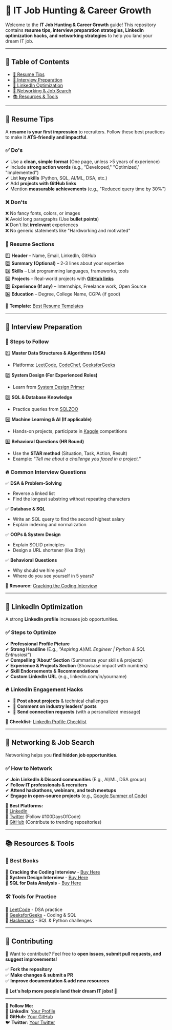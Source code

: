 # 🚀 IT Job Hunting & Career Growth  

Welcome to the **IT Job Hunting & Career Growth** guide! This repository contains **resume tips, interview preparation strategies, LinkedIn optimization hacks, and networking strategies** to help you land your dream IT job.  

---

## 📌 Table of Contents  

- [📖 Resume Tips](#-resume-tips)  
- [🎯 Interview Preparation](#-interview-preparation)  
- [💼 LinkedIn Optimization](#-linkedin-optimization)  
- [🤝 Networking & Job Search](#-networking--job-search)  
- [📚 Resources & Tools](#-resources--tools)  

---

## 📖 Resume Tips  

A **resume is your first impression** to recruiters. Follow these best practices to make it **ATS-friendly and impactful**.  

### ✅ Do's  
✔ Use a **clean, simple format** (One page, unless >5 years of experience)  
✔ Include **strong action words** (e.g., "Developed," "Optimized," "Implemented")  
✔ List **key skills** (Python, SQL, AI/ML, DSA, etc.)  
✔ Add **projects with GitHub links**  
✔ Mention **measurable achievements** (e.g., "Reduced query time by 30%")  

### ❌ Don'ts  
❌ No fancy fonts, colors, or images  
❌ Avoid long paragraphs (Use **bullet points**)  
❌ Don't list **irrelevant** experiences  
❌ No generic statements like "Hardworking and motivated"  

### 📌 Resume Sections  
1️⃣ **Header** – Name, Email, LinkedIn, GitHub  
2️⃣ **Summary (Optional)** – 2-3 lines about your expertise  
3️⃣ **Skills** – List programming languages, frameworks, tools  
4️⃣ **Projects** – Real-world projects with **[GitHub links](https://github.com/)**  
5️⃣ **Experience (If any)** – Internships, Freelance work, Open Source  
6️⃣ **Education** – Degree, College Name, CGPA (if good)  

📌 **Template:** [Best Resume Templates](https://www.overleaf.com/latex/templates/software-engineer-resume/gqvhjwnndkfn)  

---

## 🎯 Interview Preparation  

### 📌 Steps to Follow  
1️⃣ **Master Data Structures & Algorithms (DSA)**  
   - Platforms: [LeetCode](https://leetcode.com/), [CodeChef](https://www.codechef.com/), [GeeksforGeeks](https://www.geeksforgeeks.org/)  

2️⃣ **System Design (For Experienced Roles)**  
   - Learn from [System Design Primer](https://github.com/donnemartin/system-design-primer)  

3️⃣ **SQL & Database Knowledge**  
   - Practice queries from [SQLZOO](https://sqlzoo.net/)  

4️⃣ **Machine Learning & AI (If applicable)**  
   - Hands-on projects, participate in [Kaggle](https://www.kaggle.com/) competitions  

5️⃣ **Behavioral Questions (HR Round)**  
   - Use the **STAR method** (Situation, Task, Action, Result)  
   - Example: *"Tell me about a challenge you faced in a project."*  

### 🔥 Common Interview Questions  
✅ **DSA & Problem-Solving**  
- Reverse a linked list  
- Find the longest substring without repeating characters  

✅ **Database & SQL**  
- Write an SQL query to find the second highest salary  
- Explain indexing and normalization  

✅ **OOPs & System Design**  
- Explain SOLID principles  
- Design a URL shortener (like Bitly)  

✅ **Behavioral Questions**  
- Why should we hire you?  
- Where do you see yourself in 5 years?  

📌 **Resource:** [Cracking the Coding Interview](https://www.amazon.com/Cracking-Coding-Interview-Programming-Questions/dp/0984782850)  

---

## 💼 LinkedIn Optimization  

A strong **LinkedIn profile** increases job opportunities.  

### ✅ Steps to Optimize  
✔ **Professional Profile Picture**  
✔ **Strong Headline** (E.g., *"Aspiring AI/ML Engineer | Python & SQL Enthusiast"*)  
✔ **Compelling ‘About’ Section** (Summarize your skills & projects)  
✔ **Experience & Projects Section** (Showcase impact with numbers)  
✔ **Skill Endorsements & Recommendations**  
✔ **Custom LinkedIn URL** (e.g., linkedin.com/in/yourname)  

### 🔥 LinkedIn Engagement Hacks  
- 📝 **Post about projects** & technical challenges  
- 🎯 **Comment on industry leaders’ posts**  
- 📩 **Send connection requests** (with a personalized message)  

📌 **Checklist:** [LinkedIn Profile Checklist](https://www.linkedin.com/pulse/ultimate-linkedin-profile-checklist-job-seekers-kyle-elliott/)  

---

## 🤝 Networking & Job Search  

Networking helps you **find hidden job opportunities**.  

### ✅ How to Network  
✔ **Join LinkedIn & Discord communities** (E.g., AI/ML, DSA groups)  
✔ **Follow IT professionals & recruiters**  
✔ **Attend hackathons, webinars, and tech meetups**  
✔ **Engage in open-source projects** (e.g., [Google Summer of Code](https://summerofcode.withgoogle.com/)) 

 📌 **Best Platforms:**  
🔹 [LinkedIn](https://www.linkedin.com/)  
🔹 [Twitter](https://twitter.com/) (Follow #100DaysOfCode)  
🔹 [GitHub](https://github.com/) (Contribute to trending repositories)  

---

## 📚 Resources & Tools  

### 📖 Best Books  
📗 **Cracking the Coding Interview** - [Buy Here](https://www.amazon.com/Cracking-Coding-Interview-Programming-Questions/dp/0984782850)  
📘 **System Design Interview** - [Buy Here](https://www.amazon.com/System-Design-Interview-Insiders-Guide/dp/B08CMF2CQF)  
📙 **SQL for Data Analysis** - [Buy Here](https://www.amazon.com/SQL-Data-Analysis-Efficient-Manipulation/dp/1492088783)  

### 🛠 Tools for Practice  
🔹 [LeetCode](https://leetcode.com/) - DSA practice  
🔹 [GeeksforGeeks](https://www.geeksforgeeks.org/) - Coding & SQL  
🔹 [Hackerrank](https://www.hackerrank.com/domains/tutorials/10-days-of-sql) - SQL & Python challenges  

---

## 🤝 Contributing  

🎯 Want to contribute? Feel free to **open issues, submit pull requests, and suggest improvements**!  

✅ **Fork the repository**  
✅ **Make changes & submit a PR**  
✅ **Improve documentation & add new resources**  

📌 **Let's help more people land their dream IT jobs! 🚀**  

---

🔗 **Follow Me:**  
💼 **LinkedIn**: [Your Profile](https://www.linkedin.com/)  
📂 **GitHub**: [Your GitHub](https://github.com/)  
🐦 **Twitter**: [Your Twitter](https://twitter.com/)


